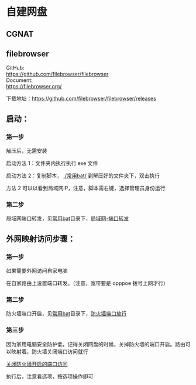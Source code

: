# 自建网盘
## CGNAT 

## filebrowser
GitHub:  
https://github.com/filebrowser/filebrowser  
Document:  
https://filebrowser.org/

下载地址：https://github.com/filebrowser/filebrowser/releases


## 启动：

### 第一步 
解压后，无需安装  

启动方法 1：文件夹内执行执行 exe 文件  

启动方法 2：复制脚本， [./常用bat/](./常用bat/1.启动网盘-局域网-管理员身份运行.bat) 到解压好的文件夹下，双击执行

方法 2 可以以看到局域网IP，注意，脚本需右键，选择管理员身份运行

### 第二步
局域网端口转发，见[常用bat](./常用bat/)目录下，[局域网-端口转发](./常用bat/局域网-端口转发-管理员身份运行.bat)

## 外网映射访问步骤：

### 第一步
如果需要外网访问自家电脑

在自家路由上设置端口转发。（注意，宽带要是 opppoe 拨号上网才行）

### 第二步
防火墙端口开启，见[常用bat](./常用bat/)目录下，[防火墙端口放行](./常用bat/2.防火墙-端口放行-管理员身份运行.bat)

### 第三步
因为家用电脑安全防护低，记得关闭网盘的时候，关掉防火墙的端口开启。路由可以映射着，防火墙关闭端口访问就行

[关闭防火墙开启的端口访问](./常用bat/2.防火墙-端口放行-管理员身份运行.bat)

执行后，注意看选项，按选项操作即可

